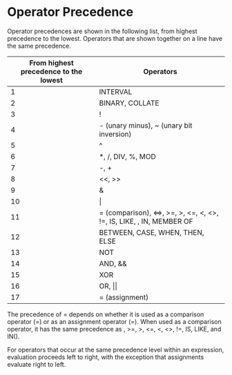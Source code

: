 # **Operator Precedence**

Operator precedences are shown in the following list, from highest precedence to the lowest. Operators that are shown together on a line have the same precedence.

| From highest precedence to the lowest | Operators|
|---|-----|
| 1 |  INTERVAL   |
| 2 |   BINARY, COLLATE  |
| 3 |   !  |
| 4 |   - (unary minus), ~ (unary bit inversion)  |
| 5 |  ^   |
| 6 |   *, /, DIV, %, MOD|
| 7 |   -, +  |
| 8 |  <<, >>|
| 9 | & |
| 10 | \| |
| 11 |= (comparison), <=>, >=, >, <=, <, <>, !=, IS, LIKE, <!--REGEXP-->, IN, MEMBER OF |
| 12 | BETWEEN, CASE, WHEN, THEN, ELSE |
| 13 | NOT |
| 14 | AND, && |
| 15 | XOR |
| 16 | OR, \|\| |
|17|= (assignment)|

<!--:= 位于assignment后，暂时不支持-->

The precedence of = depends on whether it is used as a comparison operator (=) or as an assignment operator (=). When used as a comparison operator, it has the same precedence as <!--<=>-->, >=, >, <=, <, <>, !=, IS, LIKE, and IN().

For operators that occur at the same precedence level within an expression, evaluation proceeds left to right, with the exception that assignments evaluate right to left.
